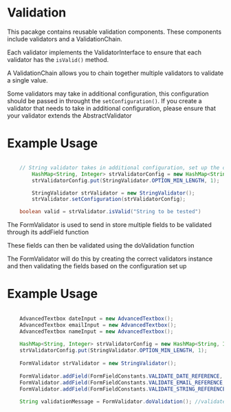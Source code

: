 # Validation

This pacakge contains reusable validation components. These components include validators and a ValidationChain.

Each validator implements the ValidatorInterface to ensure that each validator has the `isValid()` method.

A ValidationChain allows you to chain together multiple validators to validate a single value.

Some validators may take in additional configuration, this configuration should be passed in throught the `setConfiguration()`. If you create a validator that needs to take in additional configuration, please ensure that your validator extends the AbstractValidator

# Example Usage

```java

	// String validator takes in additional configuration, set up the configuration
        HashMap<String, Integer> strValidatorConfig = new HashMap<String, Integer>();
        strValidatorConfig.put(StringValidator.OPTION_MIN_LENGTH, 1);

        StringValidator strValidator = new StringValidator();
        strValidator.setConfiguration(strValidatorConfig);

	boolean valid = strValidator.isValid("String to be tested")
```

The FormValidator is used to send in store multiple fields to be validated through its addField function

These fields can then be validated using the doValidation function

The FormValidator will do this by creating the correct validators instance and then validating the fields based on the configuration set up

# Example Usage

```java
    
    AdvancedTextbox dateInput = new AdvancedTextbox();
    AdvancedTextbox emailInput = new AdvancedTextbox();
    AdvancedTextbox nameInput = new AdvancedTextbox();
    
    HashMap<String, Integer> strValidatorConfig = new HashMap<String, Integer>();
    strValidatorConfig.put(StringValidator.OPTION_MIN_LENGTH, 1);
    
    FormValidator strValidator = new StringValidator();
    
    FormValidator.addField(FormFieldConstants.VALIDATE_DATE_REFERENCE, dateInput, strValidatorConfig, "Custom date validation message", "customErroStyleName");
    FormValidator.addField(FormFieldConstants.VALIDATE_EMAIL_REFERENCE, emailInput, strValidatorConfig, "Custom email validation message"); //will use no error styling
    FormValidator.addField(FormFieldConstants.VALIDATE_STRING_REFERENCE, nameInput, strValidatorConfig); //will use default message and no error styling
    
    String validationMessage = FormValidator.doValidation(); //validates all the fields and breaks and send back validation error message when first validation error is found
	
```